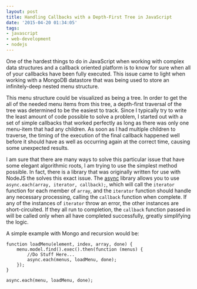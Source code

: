 ```yaml
---
layout: post
title: Handling Callbacks with a Depth-First Tree in JavaScript
date: '2015-04-20 01:34:05'
tags:
- javascript
- web-development
- nodejs
---
```


One of the hardest things to do in JavaScript when working with complex data structures and a callback oriented platform is to know for sure when all of your callbacks have been fully executed. This issue came to light when working with a MongoDB datastore that was being used to store an infinitely-deep nested menu structure. 

This menu structure could be visualized as being a tree. In order to get the all of the needed menu items from this tree, a depth-first traversal of the tree was determined to be the easiest to track. Since I typically try to write the least amount of code possible to solve a problem, I started out with a set of simple callbacks that worked perfectly as long as there was only one menu-item that had any children. As soon as I had multiple children to traverse, the timing of the execution of the final callback happened well before it should have as well as occurring again at the correct time, causing some unexpected results.

I am sure that there are many ways to solve this particular issue that have some elegant algorithmic roots, I am trying to use the simplest method possible. In fact, there is a library that was originally written for use with NodeJS the solves this exact issue. The [async](https://github.com/caolan/async) library allows you to use `async.each(array, iterator, callback);`, which will call the `iterator` function for each member of `array`, and the `iterator` function should handle any necessary processing, calling the `callback` function when complete. If any of the instances of `iterator` throw an error, the other instances are short-circuited. If they all run to completion, the `callback` function passed in will be called only when all have completed successfully, greatly simplifying the logic.

A simple example with Mongo and recursion would be: 

```
function loadMenu(element, index, array, done) {
    menu.model.find().exec().then(function (menus) {
        //Do Stuff Here...
        async.each(menus, loadMenu, done);
    });
}

async.each(menu, loadMenu, done);
```